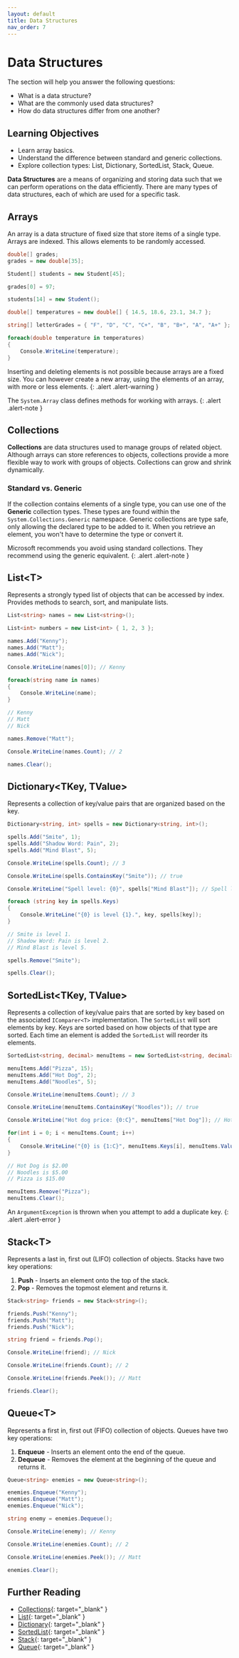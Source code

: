 ```yaml
---
layout: default
title: Data Structures
nav_order: 7
---
```


# Data Structures

The section will help you answer the following questions:

- What is a data structure?
- What are the commonly used data structures?
- How do data structures differ from one another?

## Learning Objectives

- Learn array basics.
- Understand the difference between standard and generic collections.
- Explore collection types: List, Dictionary, SortedList, Stack, Queue.

**Data Structures** are a means of organizing and storing data such that we can perform operations on the data efficiently. There are many types of data structures, each of which are used for a specific task.

## Arrays

An array  is a data structure of fixed size that store items of a single type. Arrays are indexed. This allows elements to be randomly accessed.

```csharp
double[] grades;
grades = new double[35];

Student[] students = new Student[45];

grades[0] = 97;

students[14] = new Student();

double[] temperatures = new double[] { 14.5, 18.6, 23.1, 34.7 };

string[] letterGrades = { "F", "D", "C", "C+", "B", "B+", "A", "A+" };

foreach(double temperature in temperatures)
{
    Console.WriteLine(temperature);
}
```

Inserting and deleting elements is not possible because arrays are a fixed size. You can however create a new array, using the elements of an array, with more or less elements.
{: .alert .alert-warning }

The `System.Array` class defines methods for working with arrays.
{: .alert .alert-note }

## Collections

**Collections** are data structures used to manage groups of related object. Although arrays can store references to objects, collections provide a more flexible way to work with groups of objects. Collections can grow and shrink dynamically.

### Standard vs. Generic

If the collection contains elements of a single type, you can use one of the **Generic** collection types. These types are found within the `System.Collections.Generic` namespace. Generic collections are type safe, only allowing the declared type to be added to it. When you retrieve an element, you won't have to determine the type or convert it.

Microsoft recommends you avoid using standard collections. They recommend using the generic equivalent.
{: .alert .alert-note }

## List&lt;T&gt;

Represents a strongly typed list of objects that can be accessed by index. Provides methods to search, sort, and manipulate lists.

```csharp
List<string> names = new List<string>();

List<int> numbers = new List<int> { 1, 2, 3 };

names.Add("Kenny");
names.Add("Matt");
names.Add("Nick");

Console.WriteLine(names[0]); // Kenny

foreach(string name in names)
{
    Console.WriteLine(name);
}

// Kenny
// Matt
// Nick

names.Remove("Matt");

Console.WriteLine(names.Count); // 2

names.Clear();
```

## Dictionary<TKey, TValue>

Represents a collection of key/value pairs that are organized based on the key.

```csharp
Dictionary<string, int> spells = new Dictionary<string, int>();

spells.Add("Smite", 1);
spells.Add("Shadow Word: Pain", 2);
spells.Add("Mind Blast", 5);

Console.WriteLine(spells.Count); // 3

Console.WriteLine(spells.ContainsKey("Smite")); // true

Console.WriteLine("Spell level: {0}", spells["Mind Blast"]); // Spell level: 5

foreach (string key in spells.Keys)
{
    Console.WriteLine("{0} is level {1}.", key, spells[key]);
}

// Smite is level 1.
// Shadow Word: Pain is level 2.
// Mind Blast is level 5.

spells.Remove("Smite");

spells.Clear();
```

## SortedList<TKey, TValue>

Represents a collection of key/value pairs that are sorted by key based on the associated `IComparer<T>` implementation. The `SortedList` will sort elements by key. Keys are sorted based on how objects of that type are sorted. Each time an element is added the `SortedList` will reorder its elements.

```csharp
SortedList<string, decimal> menuItems = new SortedList<string, decimal>();

menuItems.Add("Pizza", 15);
menuItems.Add("Hot Dog", 2);
menuItems.Add("Noodles", 5);

Console.WriteLine(menuItems.Count); // 3

Console.WriteLine(menuItems.ContainsKey("Noodles")); // true

Console.WriteLine("Hot dog price: {0:C}", menuItems["Hot Dog"]); // Hot dog price: $2.00

for(int i = 0; i < menuItems.Count; i++)
{
    Console.WriteLine("{0} is {1:C}", menuItems.Keys[i], menuItems.Values[i]);
}

// Hot Dog is $2.00
// Noodles is $5.00
// Pizza is $15.00

menuItems.Remove("Pizza");
menuItems.Clear();
```

An `ArgumentException` is thrown when you attempt to add a duplicate key.
{: .alert .alert-error }

## Stack&lt;T&gt;

Represents a last in, first out (LIFO) collection of objects.  Stacks have two key operations:

1. **Push** - Inserts an element onto the top of the stack.
2. **Pop** - Removes the topmost element and returns it.

```csharp
Stack<string> friends = new Stack<string>();

friends.Push("Kenny");
friends.Push("Matt");
friends.Push("Nick");

string friend = friends.Pop();

Console.WriteLine(friend); // Nick

Console.WriteLine(friends.Count); // 2

Console.WriteLine(friends.Peek()); // Matt

friends.Clear();
```

## Queue&lt;T&gt;

Represents a first in, first out (FIFO) collection of objects. Queues have two key operations:

1. **Enqueue** - Inserts an element onto the end of the queue.
2. **Dequeue** - Removes the element at the beginning of the queue and returns it.

```csharp
Queue<string> enemies = new Queue<string>();

enemies.Enqueue("Kenny");
enemies.Enqueue("Matt");
enemies.Enqueue("Nick");

string enemy = enemies.Dequeue();

Console.WriteLine(enemy); // Kenny

Console.WriteLine(enemies.Count); // 2

Console.WriteLine(enemies.Peek()); // Matt

enemies.Clear();
```

## Further Reading

- [Collections](https://docs.microsoft.com/en-us/dotnet/csharp/programming-guide/concepts/collections){: target="_blank" }
- [List](https://docs.microsoft.com/en-us/dotnet/api/system.collections.generic.list-1){: target="_blank" }
- [Dictionary](https://docs.microsoft.com/en-us/dotnet/api/system.collections.generic.dictionary-2){: target="_blank" }
- [SortedList](https://docs.microsoft.com/en-us/dotnet/api/system.collections.generic.sortedlist-2){: target="_blank" }
- [Stack](https://docs.microsoft.com/en-us/dotnet/api/system.collections.generic.stack-1){: target="_blank" }
- [Queue](https://docs.microsoft.com/en-us/dotnet/api/system.collections.generic.queue-1){: target="_blank" }